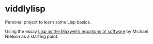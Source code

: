 # viddlylisp
Personal project to learn some Lisp basics.


Using the essay [Lisp as the Maxwell’s equations of software](http://www.michaelnielsen.org/ddi/lisp-as-the-maxwells-equations-of-software/) by Michael Nielson as a starting point.
